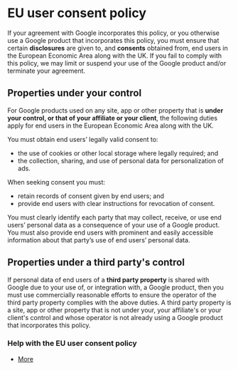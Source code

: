 EU user consent policy
======================

If your agreement with Google incorporates this policy, or you otherwise use a Google product that incorporates this policy, you must ensure that certain **disclosures** are given to, and **consents** obtained from, end users in the European Economic Area along with the UK. If you fail to comply with this policy, we may limit or suspend your use of the Google product and/or terminate your agreement.

Properties under your control
-----------------------------

For Google products used on any site, app or other property that is **under your control, or that of your affiliate or your client**, the following duties apply for end users in the European Economic Area along with the UK.

You must obtain end users’ legally valid consent to:

*   the use of cookies or other local storage where legally required; and
*   the collection, sharing, and use of personal data for personalization of ads.

When seeking consent you must:

*   retain records of consent given by end users; and
*   provide end users with clear instructions for revocation of consent.

You must clearly identify each party that may collect, receive, or use end users’ personal data as a consequence of your use of a Google product. You must also provide end users with prominent and easily accessible information about that party’s use of end users’ personal data.

Properties under a third party's control
----------------------------------------

If personal data of end users of a **third party property** is shared with Google due to your use of, or integration with, a Google product, then you must use commercially reasonable efforts to ensure the operator of the third party property complies with the above duties. A third party property is a site, app or other property that is not under your, your affiliate's or your client's control and whose operator is not already using a Google product that incorporates this policy.

### Help with the EU user consent policy

*   [More](https://www.google.com/about/company/user-consent-policy-help/)